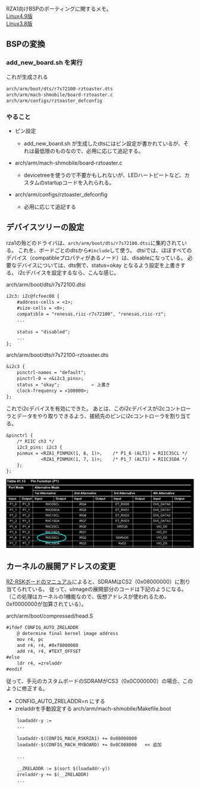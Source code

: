 RZA1向けBSPのポーティングに関するメモ。  
[Linux4.9版](https://renesasrulz.com/rz/m/files_linux/3262/download)  
[Linux3.8版](https://renesasrulz.com/rz/m/files_linux/2719/download)  



## BSPの変換

### add_new_board.sh を実行
これが生成される
```
arch/arm/boot/dts/r7s72100-rztoaster.dts
arch/arm/mach-shmobile/board-rztoaster.c
arch/arm/configs/rztoaster_defconfig
```

### やること
* ピン設定
    * add_new_board.sh が生成したdtsにはピン設定が書かれているが、それは最低限のものなので、必用に応じて追記する。

* arch/arm/mach-shmobile/board-rztoaster.c
    * devicetreeを使うので不要かもしれないが、LEDハートビートなど、カスタムのstartupコードを入れられる。

* arch/arm/configs/rztoaster_defconfig
    * 必用に応じて追記する

## デバイスツリーの設定
rza1の殆どのドライバは、`arch/arm/boot/dts/r7s72100.dtsi`に集約されている。
これを、ボードごとのdtsから`#include`して使う。
dtsiでは、ほぼすべてのデバイス（compatibleプロパティがあるノード）は、disableになっている。
必要なデバイスについては、dts側で、status=okay となるよう設定を上書きする。
i2cデバイスを設定するなら、こんな感じ。

arch/arm/boot/dts/r7s72100.dtsi
```
i2c3: i2c@fcfeec00 {
	#address-cells = <1>;
	#size-cells = <0>;
	compatible = "renesas,riic-r7s72100", "renesas,riic-rz";
	...

	status = "disabled";
	...
};
```

arch/arm/boot/dts/r7s72100-rztoaster.dts
```
&i2c3 {
	pinctrl-names = "default";
	pinctrl-0 = <&i2c3_pins>;
	status = "okay";            ← 上書き
	clock-frequency = <100000>;
};
```

これでi2cデバイスを有効にできた。
あとは、このi2cデバイスがi2cコントローラとデータをやり取りできるよう、接続先のピンにi2cコントローラを割り当てる。
```
&pinctrl {
	/* RIIC ch3 */
	i2c3_pins: i2c3 {
	pinmux = <RZA1_PINMUX(1, 6, 1)>,	/* P1_6 (ALT1) = RIIC3SCL */
			 <RZA1_PINMUX(1, 7, 1)>;	/* P1_7 (ALT1) = RIIC3SDA */
	};
};
```
![pinctl](https://github.com/mozomozo101/kernel_docs/blob/edit/images/pinctl.png)


## カーネルの展開アドレスの変更
[RZ-RSKボードのマニュアル](https://www.renesas.com/jp/ja/doc/products/tool/doc/004/r20ut3007jg0100-rskrza1h-usermanual.pdf)によると、SDRAMはCS2（0x08000000）に割り当てられている。
従って、uImageの展開部分のコードは下記のようになる。
（この処理はカーネルの1機能なので、仮想アドレスが使われるため、0xf0000000が加算されている）。

arch/arm/boot/compressed/head.S
```
#ifdef CONFIG_AUTO_ZRELADDR
	@ determine final kernel image address
	mov r4, pc
	and r4, r4, #0xf8000000
	add r4, r4, #TEXT_OFFSET
#else
	ldr r4, =zreladdr
#endif
```

従って、手元のカスタムボードのSDRAMがCS3（0x0C000000）の場合、このように修正する。
* CONFIG_AUTO_ZRELADDR=n にする
* zreladdrを手動設定する
	arch/arm/mach-shmobile/Makefile.boot  
```
	loadaddr-y :=
	...
	
	loadaddr-$(CONFIG_MACH_RSKRZA1) += 0x08008000
	loadaddr-$(CONFIG_MACH_MYBOARD) += 0x0C008000	<< 追加
	
	...
	
	__ZRELADDR := $(sort $(loadaddr-y))
	zreladdr-y += $(__ZRELADDR)
	...
```
